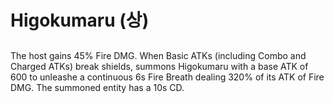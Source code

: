 # Higokumaru (상)

##

The host gains 45% Fire DMG. When Basic ATKs (including Combo and Charged ATKs) break shields, summons Higokumaru with a base ATK of 600 to unleashe a continuous 6s Fire Breath dealing 320% of its ATK of Fire DMG. The summoned entity has a 10s CD.

